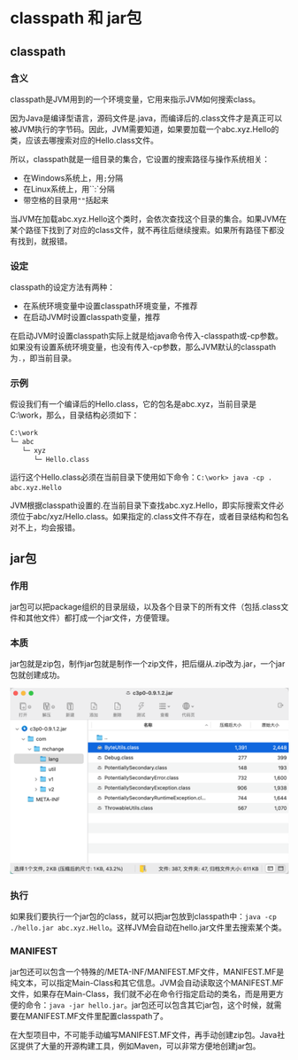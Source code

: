 # classpath 和 jar包



## classpath

### 含义
classpath是JVM用到的一个环境变量，它用来指示JVM如何搜索class。

因为Java是编译型语言，源码文件是.java，而编译后的.class文件才是真正可以被JVM执行的字节码。因此，JVM需要知道，如果要加载一个abc.xyz.Hello的类，应该去哪搜索对应的Hello.class文件。

所以，classpath就是一组目录的集合，它设置的搜索路径与操作系统相关：
* 在Windows系统上，用`;`分隔
* 在Linux系统上，用``:`分隔
* 带空格的目录用`""`括起来

当JVM在加载abc.xyz.Hello这个类时，会依次查找这个目录的集合。如果JVM在某个路径下找到了对应的class文件，就不再往后继续搜索。如果所有路径下都没有找到，就报错。

### 设定
classpath的设定方法有两种：
* 在系统环境变量中设置classpath环境变量，不推荐
* 在启动JVM时设置classpath变量，推荐

在启动JVM时设置classpath实际上就是给java命令传入-classpath或-cp参数。如果没有设置系统环境变量，也没有传入-cp参数，那么JVM默认的classpath为`.`，即当前目录。

### 示例
假设我们有一个编译后的Hello.class，它的包名是abc.xyz，当前目录是C:\work，那么，目录结构必须如下：
```
C:\work
└─ abc
   └─ xyz
      └─ Hello.class
```
运行这个Hello.class必须在当前目录下使用如下命令：`C:\work> java -cp . abc.xyz.Hello`

JVM根据classpath设置的.在当前目录下查找abc.xyz.Hello，即实际搜索文件必须位于abc/xyz/Hello.class。如果指定的.class文件不存在，或者目录结构和包名对不上，均会报错。



## jar包

### 作用
jar包可以把package组织的目录层级，以及各个目录下的所有文件（包括.class文件和其他文件）都打成一个jar文件，方便管理。

### 本质
jar包就是zip包，制作jar包就是制作一个zip文件，把后缀从.zip改为.jar，一个jar包就创建成功。

![jar+20230122231044](https://raw.githubusercontent.com/loli0con/picgo/master/images/jar%2B20230122231044.png%2B2023-01-22-23-10-45)

### 执行
如果我们要执行一个jar包的class，就可以把jar包放到classpath中：`java -cp ./hello.jar abc.xyz.Hello`。这样JVM会自动在hello.jar文件里去搜索某个类。

### MANIFEST
jar包还可以包含一个特殊的/META-INF/MANIFEST.MF文件，MANIFEST.MF是纯文本，可以指定Main-Class和其它信息。JVM会自动读取这个MANIFEST.MF文件，如果存在Main-Class，我们就不必在命令行指定启动的类名，而是用更方便的命令：`java -jar hello.jar`。jar包还可以包含其它jar包，这个时候，就需要在MANIFEST.MF文件里配置classpath了。

在大型项目中，不可能手动编写MANIFEST.MF文件，再手动创建zip包。Java社区提供了大量的开源构建工具，例如Maven，可以非常方便地创建jar包。